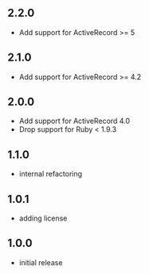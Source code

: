 ## 2.2.0
 * Add support for ActiveRecord >= 5

## 2.1.0
 * Add support for ActiveRecord >= 4.2

## 2.0.0
 * Add support for ActiveRecord 4.0
 * Drop support for Ruby < 1.9.3

## 1.1.0
 * internal refactoring

## 1.0.1
 * adding license

## 1.0.0
 * initial release
